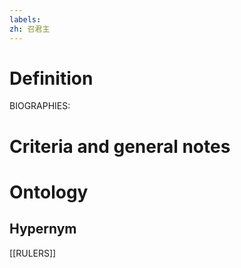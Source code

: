 ```yaml
---
labels: 
zh: 召君主
---
```


# Definition
BIOGRAPHIES:
# Criteria and general notes
# Ontology

## Hypernym
[[RULERS]]